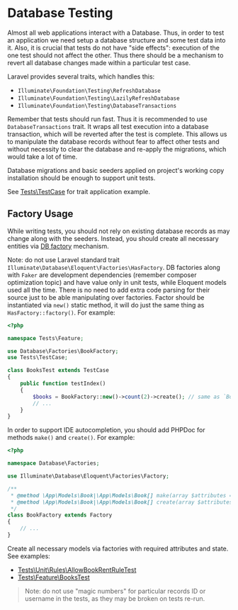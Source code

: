 Database Testing
================

Almost all web applications interact with a Database. Thus, in order to test an application we need setup a database
structure and some test data into it. Also, it is crucial that tests do not have "side effects": execution of the one test
should not affect the other. Thus there should be a mechanism to revert all database changes made within a particular test case.

Laravel provides several traits, which handles this:

 - `Illuminate\Foundation\Testing\RefreshDatabase`
 - `Illuminate\Foundation\Testing\LazilyRefreshDatabase`
 - `Illuminate\Foundation\Testing\DatabaseTransactions`

Remember that tests should run fast. Thus it is recommended to use `DatabaseTransactions` trait. It wraps all test execution
into a database transaction, which will be reverted after the test is complete. This allows us to manipulate the database
records without fear to affect other tests and without necessity to clear the database and re-apply the migrations, which
would take a lot of time.

Database migrations and basic seeders applied on project's working copy installation should be enough to support unit tests. 

See [Tests\TestCase](../tests/TestCase.php) for trait application example.


Factory Usage
-------------

While writing tests, you should not rely on existing database records as may change along with the seeders. Instead, you
should create all necessary entities via [DB factory](https://laravel.com/docs/database-testing#creating-models-using-factories) mechanism.

Note: do not use Laravel standard trait `Illuminate\Database\Eloquent\Factories\HasFactory`. DB factories along with `Faker`
are development dependencies (remember composer optimization topic) and have value only in unit tests, while Eloquent models
used all the time. There is no need to add extra code parsing for their source just to be able manipulating over factories.
Factor should be instantiated via `new()` static method, it will do just the same thing as `HasFactory::factory()`. For example:

```php
<?php

namespace Tests\Feature;

use Database\Factories\BookFactory;
use Tests\TestCase;

class BooksTest extends TestCase
{
    public function testIndex()
    {
        $books = BookFactory::new()->count(2)->create(); // same as `Book::factory()->count(2)->create()`
        // ...
    }
}
```

In order to support IDE autocompletion, you should add PHPDoc for methods `make()` and `create()`. For example:

```php
<?php

namespace Database\Factories;

use Illuminate\Database\Eloquent\Factories\Factory;

/**
 * @method \App\Models\Book|\App\Models\Book[] make(array $attributes = [])
 * @method \App\Models\Book|\App\Models\Book[] create(array $attributes = [])
 */
class BookFactory extends Factory
{
    // ...
}
```

Create all necessary models via factories with required attributes and state.
See examples:

 - [Tests\Unit\Rules\AllowBookRentRuleTest](../tests/Unit/Rules/AllowBookRentRuleTest.php)
 - [Tests\Feature\BooksTest](../tests/Feature/BooksTest.php)

> Note: do not use "magic numbers" for particular records ID or username in the tests, as they may be broken on tests re-run.
